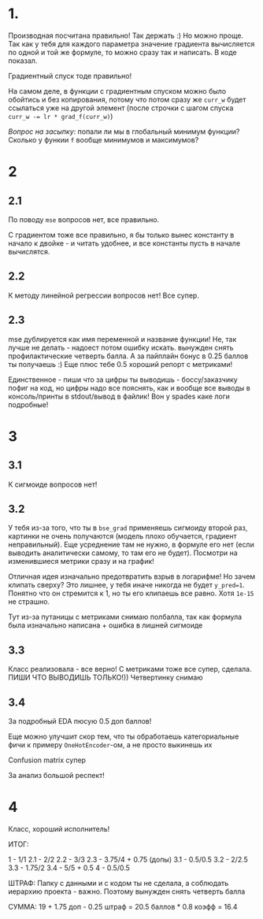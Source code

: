 # 1.

Производная посчитана правильно! Так держать :) Но можно проще. Так как у тебя для каждого параметра значение градиента вычисляется по одной и той же формуле, то можно сразу так и написать. В коде показал.

Градиентный спуск тоде правильно!

На самом деле, в функции с градиентным спуском можно было обойтись и без копирования, потому что потом сразу же `curr_w` будет ссылаться уже на другой элемент (после строчки с шагом спуска `curr_w -= lr * grad_f(curr_w)`)


*Вопрос на засыпку*: попали ли мы в глобальный минимум функции? Сколько у функии `f` вообще минимумов и максимумов?

# 2

## 2.1

По поводу `mse` вопросов нет, все правильно.

С градиентом тоже все правильно, я бы только вынес константу в начало к двойке - и читать удобнее, и все константы пусть в начале вычислятся.

## 2.2

К методу линейной регрессии вопросов нет! Все супер.

## 2.3

mse дублируется как имя переменной и название функции! Не, так лучше не делать - надоест потом ошибку искать. вынужден снять профилактические четверть балла. А за пайплайн бонус в 0.25 баллов ты получаешь :) Еще плюс тебе 0.5 хороший репорт с метриками!

Единственное - пиши что за цифры ты выводишь - боссу/заказчику пофиг на код, но цифры надо все пояснять, как и вообще все выводы в консоль/принты в stdout/вывод в файлик! Вон у spades каке логи подробные!

# 3

## 3.1

К сигмоиде вопросов нет!

## 3.2

У тебя из-за того, что ты в `bse_grad` применяешь сигмоиду второй раз, картинки не очень получаются (модель плохо обучается, градиент неправильный).  Еще усреднение там не нужно, в формуле его нет (если выводить аналитически самому, то там его не будет). Посмотри на изменившиеся метрики сразу и на график!

Отличная идея изначально предотвратить взрыв в логарифме!  Но зачем клипать сверху? Это лишнее, у тебя иначе никогда не будет `y_pred=1`. Понятно что он стремится к 1, но ты его клипаешь все равно. Хотя `1e-15` не страшно. 

Тут из-за путаницы с метриками снимаю полбалла, так как формула была изначально написана + ошибка в лишней сигмоиде

## 3.3

Класс реализовала - все верно! C метриками тоже все супер, сделала. ПИШИ ЧТО ВЫВОДИШЬ ТОЛЬКО!)) Четвертинку снимаю

## 3.4

За подробный EDA пюсую 0.5 доп баллов!

Еще можно улучшит скор тем, что ты обработаешь категориальные фичи к примеру `OneHotEncoder`-ом, а не просто выкинешь их

Confusion matrix супер

За анализ большой респект! 

# 4

Класс, хороший исполнитель!

ИТОГ:

1 - 1/1
2.1 - 2/2
2.2 - 3/3
2.3 - 3.75/4 + 0.75 (допы)
3.1 - 0.5/0.5
3.2 - 2/2.5
3.3 - 1.75/2
3.4 - 5/5 + 0.5
4 - 0.5/0.5


ШТРАФ: Папку с данными и с кодом ты не сделала, а соблюдать иерархию проекта - важно. Поэтому вынужден снять четверть балла

СУММА: 19 + 1.75 доп - 0.25 штраф = 20.5 баллов  * 0.8 коэфф = 16.4
